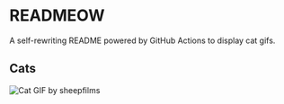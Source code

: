 # READMEOW

A self-rewriting README powered by GitHub Actions to display cat gifs.

## Cats

![Cat GIF by sheepfilms](https://media2.giphy.com/media/zZMTVkTeEfeEg/200.gif?cid=9acd02dayg1vw454fm3mjacisu7npbl35f2vgb89wn4ig286&ep=v1_gifs_search&rid=200.gif&ct=g)
